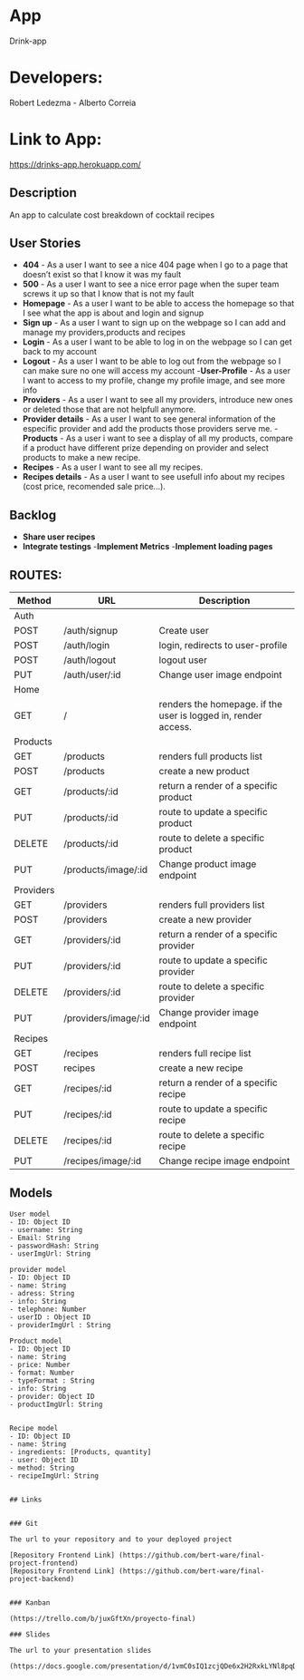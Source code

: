 # App
Drink-app
# Developers: 
Robert Ledezma - Alberto Correia  
# Link to App: 

https://drinks-app.herokuapp.com/

## Description

An app to calculate cost breakdown of cocktail recipes
 
## User Stories

- **404** - As a user I want to see a nice 404 page when I go to a page that doesn’t exist so that I know it was my fault 
- **500** - As a user I want to see a nice error page when the super team screws it up so that I know that is not my fault
- **Homepage** - As a user I want to be able to access the homepage so that I see what the app is about and login and signup
- **Sign up** - As a user I want to sign up on the webpage so I can add and manage my providers,products and recipes  
- **Login** - As a user I want to be able to log in on the webpage so I can get back to my account
- **Logout** - As a user I want to be able to log out from the webpage so I can make sure no one will access my account
-**User-Profile** - As a user I want to access to my profile, change my profile image, and see more info
- **Providers** - As a user I want to see all my providers, introduce new ones or deleted those that are not helpfull anymore.
- **Provider details** - As a user I want to see general information of the especific provider and add the products those providers serve me.
-**Products** - As a user i want to see a display of all my products, compare if a product have different prize depending on provider and select products to make a new recipe.
- **Recipes** - As a user I want to see all my recipes.
- **Recipes details** - As a user I want to see usefull info about my recipes (cost price, recomended sale price...).


## Backlog

- **Share user recipes** 
- **Integrate testings**
-**Implement Metrics**
-**Implement loading pages**


## ROUTES:

|Method|URL|Description|
|---|---|---|
Auth|   
POST | /auth/signup |Create user
POST | /auth/login | login, redirects to user-profile
POST | /auth/logout | logout user 
PUT | /auth/user/:id | Change user image endpoint
Home |
GET | / | renders the homepage. if the user is logged in, render access. 
Products|
GET | /products | renders full products list
POST | /products | create a new product
GET | /products/:id | return a render of a specific product
PUT | /products/:id | route to update a specific product
DELETE | /products/:id | route to delete a specific product
PUT | /products/image/:id |  Change product image endpoint
Providers |
GET | /providers | renders full providers list
POST | /providers | create a new provider
GET | /providers/:id | return a render of a specific provider
PUT | /providers/:id | route to update a specific provider
DELETE | /providers/:id | route to delete a specific provider
PUT | /providers/image/:id |  Change provider image endpoint
Recipes |
GET | /recipes | renders full recipe list
POST | recipes | create a new recipe
GET | /recipes/:id | return a render of a specific recipe
PUT | /recipes/:id | route to update a specific recipe
DELETE | /recipes/:id | route to delete a specific recipe
PUT | /recipes/image/:id |  Change recipe image endpoint


## Models

```
User model
- ID: Object ID
- username: String
- Email: String
- passwordHash: String
- userImgUrl: String

```
```
provider model
- ID: Object ID
- name: String
- adress: String
- info: String
- telephone: Number
- userID : Object ID
- providerImgUrl : String

```
```
Product model
- ID: Object ID
- name: String
- price: Number
- format: Number
- typeFormat : String
- info: String
- provider: Object ID
- productImgUrl: String

```
```

Recipe model
- ID: Object ID
- name: String
- ingredients: [Products, quantity]
- user: Object ID
- method: String
- recipeImgUrl: String

```
``` 

## Links


### Git

The url to your repository and to your deployed project

[Repository Frontend Link] (https://github.com/bert-ware/final-project-frontend)
[Repository Frontend Link] (https://github.com/bert-ware/final-project-backend)


### Kanban

(https://trello.com/b/juxGftXn/proyecto-final)

### Slides

The url to your presentation slides

(https://docs.google.com/presentation/d/1vmC0sIQ1zcjQDe6x2H2RxkLYNl8pqDgb7VOf8klEVxI/edit#slide=id.g98ab30ac2d_0_5)

